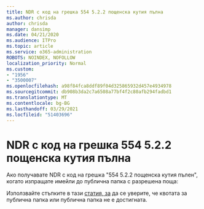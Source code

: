 ```yaml
---
title: NDR с код на грешка 554 5.2.2 пощенска кутия пълна
ms.author: chrisda
author: chrisda
manager: dansimp
ms.date: 04/21/2020
ms.audience: ITPro
ms.topic: article
ms.service: o365-administration
ROBOTS: NOINDEX, NOFOLLOW
localization_priority: Normal
ms.custom:
- "1956"
- "3500007"
ms.openlocfilehash: a98f84fca8ddf89f04d325865932d457e4934978
ms.sourcegitcommit: db908b3da2c7a6508a77bf4f2c80afb294fadbd1
ms.translationtype: MT
ms.contentlocale: bg-BG
ms.lasthandoff: 03/29/2021
ms.locfileid: "51403696"
---
```

# <a name="ndr-with-error-code-554-522-mailbox-full"></a>NDR с код на грешка 554 5.2.2 пощенска кутия пълна

Ако получавате NDR с код на грешка "554 5.2.2 пощенска кутия пълен", когато изпращате имейли до публична папка с разрешена поща:  

Използвайте стъпките в тази [статия, за](https://aka.ms/554522) да се уверите, че квотата за публична папка или публична папка не е достигната.
